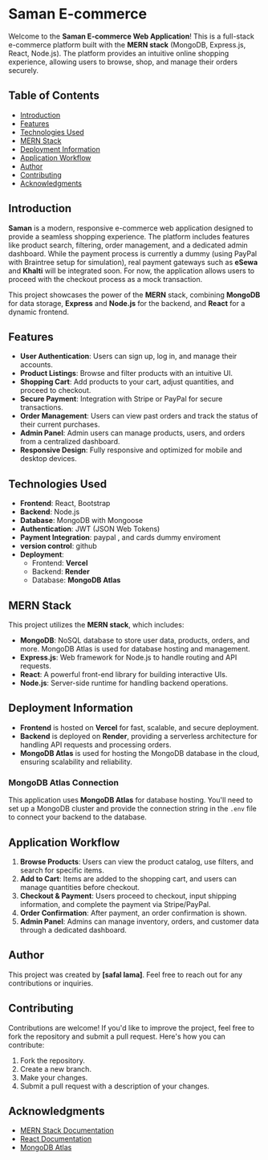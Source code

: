 # Saman E-commerce

Welcome to the **Saman E-commerce Web Application**! This is a full-stack e-commerce platform built with the **MERN stack** (MongoDB, Express.js, React, Node.js). The platform provides an intuitive online shopping experience, allowing users to browse, shop, and manage their orders securely.

## Table of Contents

- [Introduction](#introduction)
- [Features](#features)
- [Technologies Used](#technologies-used)
- [MERN Stack](#mern-stack)
- [Deployment Information](#deployment-information)
- [Application Workflow](#application-workflow)
- [Author](#author)
- [Contributing](#contributing)
- [Acknowledgments](#acknowledgments)

## Introduction

**Saman** is a modern, responsive e-commerce web application designed to provide a seamless shopping experience. The platform includes features like product search, filtering, order management, and a dedicated admin dashboard. While the payment process is currently a dummy (using PayPal with Braintree setup for simulation), real payment gateways such as **eSewa** and **Khalti** will be integrated soon. For now, the application allows users to proceed with the checkout process as a mock transaction.

This project showcases the power of the **MERN** stack, combining **MongoDB** for data storage, **Express** and **Node.js** for the backend, and **React** for a dynamic frontend.

## Features

- **User Authentication**: Users can sign up, log in, and manage their accounts.
- **Product Listings**: Browse and filter products with an intuitive UI.
- **Shopping Cart**: Add products to your cart, adjust quantities, and proceed to checkout.
- **Secure Payment**: Integration with Stripe or PayPal for secure transactions.
- **Order Management**: Users can view past orders and track the status of their current purchases.
- **Admin Panel**: Admin users can manage products, users, and orders from a centralized dashboard.
- **Responsive Design**: Fully responsive and optimized for mobile and desktop devices.

## Technologies Used

- **Frontend**: React, Bootstrap
- **Backend**: Node.js
- **Database**: MongoDB with Mongoose
- **Authentication**: JWT (JSON Web Tokens)
- **Payment Integration**: paypal , and cards dummy enviroment
- **version control**: github
- **Deployment**:
  - Frontend: **Vercel**
  - Backend: **Render**
  - Database: **MongoDB Atlas**

## MERN Stack

This project utilizes the **MERN stack**, which includes:

- **MongoDB**: NoSQL database to store user data, products, orders, and more. MongoDB Atlas is used for database hosting and management.
- **Express.js**: Web framework for Node.js to handle routing and API requests.
- **React**: A powerful front-end library for building interactive UIs.
- **Node.js**: Server-side runtime for handling backend operations.

## Deployment Information

- **Frontend** is hosted on **Vercel** for fast, scalable, and secure deployment.
- **Backend** is deployed on **Render**, providing a serverless architecture for handling API requests and processing orders.
- **MongoDB Atlas** is used for hosting the MongoDB database in the cloud, ensuring scalability and reliability.

### MongoDB Atlas Connection

This application uses **MongoDB Atlas** for database hosting. You'll need to set up a MongoDB cluster and provide the connection string in the `.env` file to connect your backend to the database.

## Application Workflow

1. **Browse Products**: Users can view the product catalog, use filters, and search for specific items.
2. **Add to Cart**: Items are added to the shopping cart, and users can manage quantities before checkout.
3. **Checkout & Payment**: Users proceed to checkout, input shipping information, and complete the payment via Stripe/PayPal.
4. **Order Confirmation**: After payment, an order confirmation is shown.
5. **Admin Panel**: Admins can manage inventory, orders, and customer data through a dedicated dashboard.

## Author

This project was created by **[safal lama]**. Feel free to reach out for any contributions or inquiries.

## Contributing

Contributions are welcome! If you'd like to improve the project, feel free to fork the repository and submit a pull request. Here's how you can contribute:

1. Fork the repository.
2. Create a new branch.
3. Make your changes.
4. Submit a pull request with a description of your changes.

## Acknowledgments

- [MERN Stack Documentation](https://www.mongodb.com/mern-stack)
- [React Documentation](https://reactjs.org/docs/getting-started.html)
- [MongoDB Atlas](https://www.mongodb.com/cloud/atlas)
